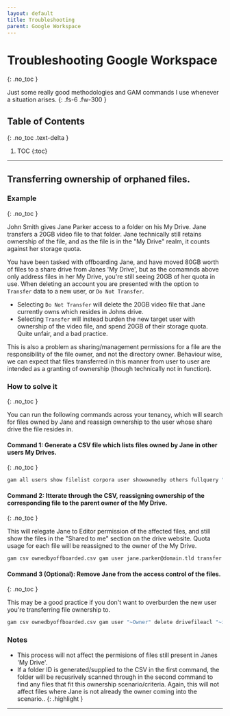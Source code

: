 ```yaml
---
layout: default
title: Troubleshooting
parent: Google Workspace
---
```


# Troubleshooting Google Workspace
{: .no_toc }

Just some really good methodologies and GAM commands I use whenever a situation arises.
{: .fs-6 .fw-300 }

## Table of Contents
{: .no_toc .text-delta }

1. TOC
{:toc}

---

## Transferring ownership of orphaned files.

### Example
{: .no_toc }

John Smith gives Jane Parker access to a folder on his My Drive. Jane transfers a 20GB video file to that folder. Jane technically still retains ownership of the file, and as the file is in the "My Drive" realm, it counts against her storage quota.

You have been tasked with offboarding Jane, and have moved 80GB worth of files to a share drive from Janes 'My Drive', but as the comamnds above only address files in her My Drive, you're still seeing 20GB of her quota in use. When deleting an account you are presented with the option to `Transfer` data to a new user, or `Do Not Transfer`. 

- Selecting `Do Not Transfer` will delete the 20GB video file that Jane currently owns which resides in Johns drive.
- Selecting `Transfer` will instead burden the new target user with ownership of the video file, and spend 20GB of their storage quota. Quite unfair, and a bad practice.

This is also a problem as sharing/management permissions for a file are the responsibility of the file owner, and not the directory owner. Behaviour wise, we can expect that files transferred in this manner from user to user are intended as a granting of ownership (though technically not in function).

### How to solve it
{: .no_toc }

You can run the following commands across your tenancy, which will search for files owned by Jane and reassign ownership to the user whose share drive the file resides in.

#### Command 1: Generate a CSV file which lists files owned by Jane in other users My Drives.
{: .no_toc }

```sh
gam all users show filelist corpora user showownedby others fullquery "'jane.parker@domain.tld' in owners" name id owners > ownedbyoffboarded.csv
```

#### Command 2: Itterate through the CSV, reassigning ownership of the corresponding file to the parent owner of the My Drive. 
{: .no_toc }

This will relegate Jane to Editor permission of the affected files, and still show the files in the "Shared to me" section on the drive website. Quota usage for each file will be reassigned to the owner of the My Drive.

```sh
gam csv ownedbyoffboarded.csv gam user jane.parker@domain.tld transfer ownership "~id" "~Owner"
```

#### Command 3 (Optional): Remove Jane from the access control of the files.
{: .no_toc }

This may be a good practice if you don't want to overburden the new user you're transferring file ownership to.

```sh
gam csv ownedbyoffboarded.csv gam user "~Owner" delete drivefileacl "~id" jane.parker@domain.tld
```

### Notes
- This process will not affect the permisions of files still present in Janes 'My Drive'.
- If a folder ID is generated/supplied to the CSV in the first command, the folder will be recusrively scanned through in the second command to find any files that fit this ownership scenario/criteria. Again, this will not affect files where Jane is not already the owner coming into the scenario..
{: .highlight }

---

